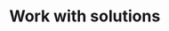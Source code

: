 # Work with solutions

<!-- https://docs.microsoft.com/en-us/dynamics365/customer-engagement/developer/work-solutions -->